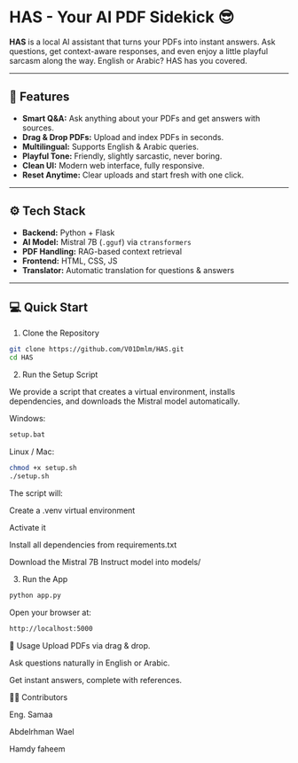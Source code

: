 # HAS - Your AI PDF Sidekick 😎

**HAS** is a local AI assistant that turns your PDFs into instant answers. Ask questions, get context-aware responses, and even enjoy a little playful sarcasm along the way. English or Arabic? HAS has you covered.  

---

## 🚀 Features

- **Smart Q&A:** Ask anything about your PDFs and get answers with sources.  
- **Drag & Drop PDFs:** Upload and index PDFs in seconds.  
- **Multilingual:** Supports English & Arabic queries.  
- **Playful Tone:** Friendly, slightly sarcastic, never boring.  
- **Clean UI:** Modern web interface, fully responsive.  
- **Reset Anytime:** Clear uploads and start fresh with one click.  

---

## ⚙️ Tech Stack

- **Backend:** Python + Flask  
- **AI Model:** Mistral 7B (`.gguf`) via `ctransformers`  
- **PDF Handling:** RAG-based context retrieval  
- **Frontend:** HTML, CSS, JS  
- **Translator:** Automatic translation for questions & answers  

---

## 💻 Quick Start
1. Clone the Repository
```bash
git clone https://github.com/V01Dmlm/HAS.git
cd HAS
 ```
2. Run the Setup Script

We provide a script that creates a virtual environment, installs dependencies, and downloads the Mistral model automatically.

Windows:
```bash
setup.bat
 ```

Linux / Mac:
```bash
chmod +x setup.sh
./setup.sh
 ```

The script will:

Create a .venv virtual environment

Activate it

Install all dependencies from requirements.txt

Download the Mistral 7B Instruct model into models/

3. Run the App
```bash
python app.py
 ```

Open your browser at:
```bash
http://localhost:5000
 ```
🎯 Usage
Upload PDFs via drag & drop.

Ask questions naturally in English or Arabic.

Get instant answers, complete with references.

👩‍💻 Contributors

Eng. Samaa

Abdelrhman Wael

Hamdy faheem
